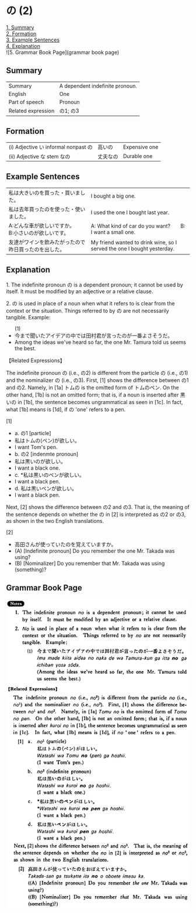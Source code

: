# の (2)

[1. Summary](#summary)<br>
[2. Formation](#formation)<br>
[3. Example Sentences](#example-sentences)<br>
[4. Explanation](#explanation)<br>
![5. Grammar Book Page](grammar book page)<br>


## Summary

<table><tr>   <td>Summary</td>   <td>A dependent indefinite pronoun.</td></tr><tr>   <td>English</td>   <td>One</td></tr><tr>   <td>Part of speech</td>   <td>Pronoun</td></tr><tr>   <td>Related expression</td>   <td>の1; の3</td></tr></table>

## Formation

<table class="table"> <tbody><tr class="tr head"> <td class="td"><span class="numbers">(i)</span> <span> <span class="bold">Adjective い informal    nonpast の</span></span></td> <td class="td"><span>高い<span class="concept">の</span></span> </td> <td class="td"><span>Expensive    one</span></td> </tr> <tr class="tr head"> <td class="td"><span class="numbers">(ii)</span> <span> <span class="bold">Adjective な stem なの</span></span></td> <td class="td"><span>丈夫<span class="concept">なの</span></span> </td> <td class="td"><span>Durable    one</span></td> </tr></tbody></table>

## Example Sentences

<table><tr>   <td>私は大きいのを買った・買いました。</td>   <td>I bought a big one.</td></tr><tr>   <td>私は去年買ったのを使った・使いました。</td>   <td>I used the one I bought last year.</td></tr><tr>   <td>A:どんな車が欲しいですか。  B:小さいのが欲しいです。</td>   <td>A: What kind of car do you want?&emsp;&emsp;B: I want a small one.</td></tr><tr>   <td>友達がワインを飲みたがったので昨日買ったのを出した。</td>   <td>My friend wanted to drink wine, so I served the one I bought yesterday.</td></tr></table>

## Explanation

<p>1. The indefinite pronoun <span class="cloze">の</span> is a dependent pronoun; it cannot be used by itself. It must be modified by an adjective or a relative clause.</p>  <p>2. <span class="cloze">の</span> is used in place of a noun when what it refers to is clear from the context or the situation. Things referred to by <span class="cloze">の</span> are not necessarily tangible. Example:</p>  <ul>(1) <li>今まで聞いたアイデアの中では田村君が言った<span class="cloze">の</span>が一番よさそうだ。</li> <li>Among the ideas we've heard so far, the one Mr. Tamura told us seems the best.</li> </ul>  <p>【Related Expressions】</p>  <p>The indefinite pronoun <span class="cloze">の</span> (i.e., <span class="cloze">の</span>2) is different from the particle の (i.e., の1) and the nominalizer の (i.e., の3). First, [1] shows the difference between の1 and <span class="cloze">の</span>2. Namely, in [1a] トム<span class="cloze">の</span> is the omitted form of トムのペン. On the other hand, [1b] is not an omitted form; that is, if a noun is inserted after 黒い<span class="cloze">の</span> in [1b], the sentence becomes ungrammatical as seen in [1c]. In fact, what [1b] means is [1d], if <span class="cloze">の</span> 'one' refers to a pen.</p>    <p>[1]</p>  <ul> <li>a. の1 [particle]</li> <li>私はトムの(ペン)が欲しい。</li> <li>I want Tom's pen.</li> <div class="divide"></div> <li>b. <span class="cloze">の</span>2 [indenmte pronoun]</li> <li>私は黒い<span class="cloze">の</span>が欲しい。</li> <li>I want a black one.</li> <div class="divide"></div> <li>c. *私は黒い<span class="cloze">の</span>ペンが欲しい。</li> <li>I want a black pen.</li> <div class="divide"></div> <li>d. 私は黒いペンが欲しい。</li> <li>I want a black pen.</li> </ul>  <p>Next, [2] shows the difference between <span class="cloze">の</span>2 and の3. That is, the meaning of the sentence depends on whether the <span class="cloze">の</span> in [2] is interpreted as <span class="cloze">の</span>2 or の3, as shown in the two English translations.</p>  <p>[2]</p>  <ul> <li>高田さんが使っていた<span class="cloze">の</span>を覚えていますか。</li> <div class="divide"></div> <li>(A) [Indefinite pronoun] Do you remember the one Mr. Takada was using?</li> <div class="divide"></div> <li>(B) [Nominalizer] Do you remember that Mr. Takada was using (something)?</li> </ul>

## Grammar Book Page

![](../img/Basicの2.png)

